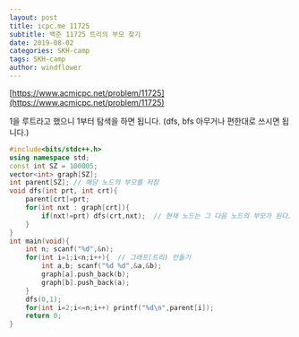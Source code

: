 ```yaml
---
layout: post
title: icpc.me 11725
subtitle: 백준 11725 트리의 부모 찾기
date: 2019-08-02
categories: SKH-camp
tags: SKH-camp
author: windflower
---
```


[https://www.acmicpc.net/problem/11725](https://www.acmicpc.net/problem/11725)

1을 루트라고 했으니 1부터 탐색을 하면 됩니다. (dfs, bfs 아무거나 편한대로 쓰시면 됩니다.)

```cpp
#include<bits/stdc++.h>
using namespace std;
const int SZ = 100005;
vector<int> graph[SZ];
int parent[SZ]; // 해당 노드의 부모를 저장
void dfs(int prt, int crt){
	parent[crt]=prt;
	for(int nxt : graph[crt]){
		if(nxt!=prt) dfs(crt,nxt);  // 현재 노드는 그 다음 노드의 부모가 된다.
	}
}
int main(void){
	int n; scanf("%d",&n);
	for(int i=1;i<n;i++){  // 그래프(트리) 만들기
		int a,b; scanf("%d %d",&a,&b);
		graph[a].push_back(b);
		graph[b].push_back(a);
	}
	dfs(0,1);
	for(int i=2;i<=n;i++) printf("%d\n",parent[i]);
	return 0;
}
```
